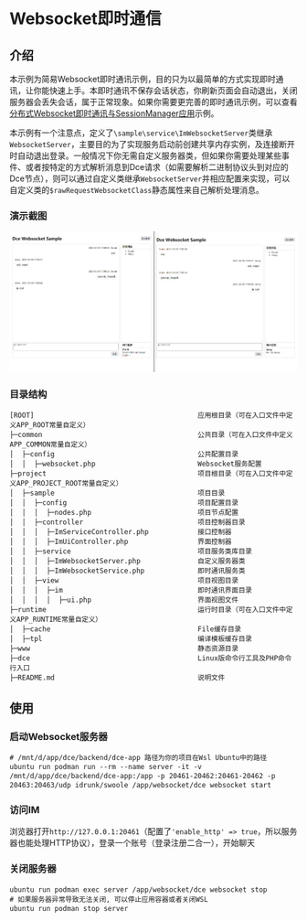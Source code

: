 # Websocket即时通信

## 介绍

本示例为简易Websocket即时通讯示例，目的只为以最简单的方式实现即时通讯，让你能快速上手。本即时通讯不保存会话状态，你刷新页面会自动退出，关闭服务器会丢失会话，属于正常现象。如果你需要更完善的即时通讯示例，可以查看[分布式Websocket即时通讯与SessionManager应用](../session-manager/)示例。

本示例有一个注意点，定义了`\sample\service\ImWebsocketServer`类继承`WebsocketServer`，主要目的为了实现服务启动前创建共享内存实例，及连接断开时自动退出登录。一般情况下你无需自定义服务器类，但如果你需要处理某些事件、或者按特定的方式解析消息到Dce请求（如需要解析二进制协议头到对应的Dce节点），则可以通过自定义类继承`WebsocketServer`并相应配置来实现，可以自定义类的`$rawRequestWebsocketClass`静态属性来自己解析处理消息。

### 演示截图

![Websocket Instant Messaging](./.res/websocket.png)

### 目录结构
```shell
[ROOT]                                        应用根目录（可在入口文件中定义APP_ROOT常量自定义）
├─common                                      公共目录（可在入口文件中定义APP_COMMON常量自定义）
│  ├─config                                   公共配置目录
│  │  ├─websocket.php                         Websocket服务配置
├─project                                     项目根目录（可在入口文件中定义APP_PROJECT_ROOT常量自定义）
│  ├─sample                                   项目目录
│  │  ├─config                                项目配置目录
│  │  │  ├─nodes.php                          项目节点配置
│  │  ├─controller                            项目控制器目录
│  │  │  ├─ImServiceController.php            接口控制器
│  │  │  ├─ImUiController.php                 界面控制器
│  │  ├─service                               项目服务类库目录
│  │  │  ├─ImWebsocketServer.php              自定义服务器类
│  │  │  ├─ImWebsocketService.php             即时通讯服务类
│  │  ├─view                                  项目视图目录
│  │  │  ├─im                                 即时通讯界面目录
│  │  │  │  ├─ui.php                          界面视图文件
├─runtime                                     运行时目录（可在入口文件中定义APP_RUNTIME常量自定义）
│  ├─cache                                    File缓存目录
│  ├─tpl                                      编译模板缓存目录
├─www                                         静态资源目录
├─dce                                         Linux版命令行工具及PHP命令行入口
├─README.md                                   说明文件
```

## 使用

### 启动Websocket服务器
```shell
# /mnt/d/app/dce/backend/dce-app 路径为你的项目在Wsl Ubuntu中的路径
ubuntu run podman run --rm --name server -it -v /mnt/d/app/dce/backend/dce-app:/app -p 20461-20462:20461-20462 -p 20463:20463/udp idrunk/swoole /app/websocket/dce websocket start
```

### 访问IM
浏览器打开`http://127.0.0.1:20461`（配置了`'enable_http' => true`，所以服务器也能处理HTTP协议），登录一个账号（登录注册二合一），开始聊天

### 关闭服务器
```shell
ubuntu run podman exec server /app/websocket/dce websocket stop
# 如果服务器异常导致无法关闭, 可以停止应用容器或者关闭WSL
ubuntu run podman stop server
```